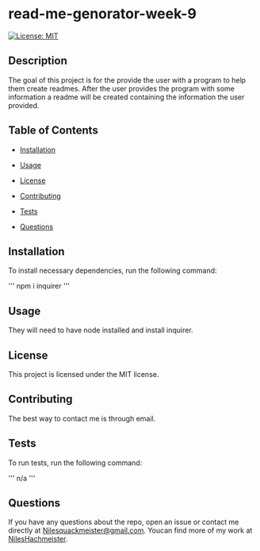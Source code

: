 # read-me-genorator-week-9
[![License: MIT](https://img.shields.io/badge/License-MIT-yellow.svg)](https://opensource.org/licenses/MIT)

## Description

The goal of this project is for the provide the user with a program to help them create readmes. After the user provides the program with some information a readme will be created containing the information the user provided.

## Table of Contents

* [Installation](#installation)  

* [Usage](#usage)

* [License](#license)

* [Contributing](#contributing)

* [Tests](#tests)

* [Questions](#questions)


## Installation

To install necessary dependencies, run the following command:

'''
npm i inquirer
'''

## Usage

They will need to have node installed and install inquirer.

## License

This project is licensed under the MIT license.

## Contributing

The best way to contact me is through email.

## Tests

To run tests, run the following command:

'''
n/a
'''

## Questions

If you have any questions about the repo, open an issue or contact me directly at Nilesquackmeister@gmail.com. Youcan find more of my work at [NilesHachmeister](https://github.com/NilesHachmeister/).
